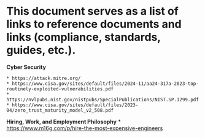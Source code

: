 # This document serves as a list of links to reference documents and links (compliance, standards, guides, etc.). #

**Cyber Security**

    * https://attack.mitre.org/
    * https://www.cisa.gov/sites/default/files/2024-11/aa24-317a-2023-top-routinely-exploited-vulnerabilities.pdf
    * https://nvlpubs.nist.gov/nistpubs/SpecialPublications/NIST.SP.1299.pdf
    * https://www.cisa.gov/sites/default/files/2023-04/zero_trust_maturity_model_v2_508.pdf



**Hiring, Work, and Employment Philosophy**
    * https://www.m16g.com/p/hire-the-most-expensive-engineers
    
